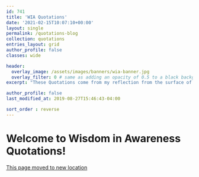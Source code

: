```yaml
---
id: 741    
title: 'WIA Quotations'
date: '2021-02-15T10:07:10+00:00'
layout: single
permalink: /quotations-blog
collection: quotations
entries_layout: grid
author_profile: false
classes: wide

header:
  overlay_image: /assets/images/banners/wia-banner.jpg
  overlay_filter: 0 # same as adding an opacity of 0.5 to a black background
excerpt: "These Quotations come from my reflection from the surface of lake called life. Great teachers like Mahatama Buddha, Lao Tzu, Adi Shankara, Ramakrushna Paramhamsa, Swami Vivekananda, Ramana Maharshi, J D Krishnamurthi, Osho, Sadguru, Swami Dayananda Sarawati, Swami Parmarthananda have shaped my mind and intellect"

author_profile: false
last_modified_at: 2019-08-27T15:46:43-04:00

sort_order : reverse   
---
```


# Welcome to Wisdom in Awareness Quotations!

[This page moved to new location](/quotations)
